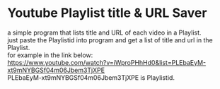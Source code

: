 # Youtube Playlist title & URL Saver
a simple program that lists title and URL of each video in a Playlist.<br />
just paste the Playlistid into program and get a list of title and url in the Playlist.<br />
for example in the link below:<br />
https://www.youtube.com/watch?v=iWproPHhHd0&list=PLEbaEyM-xt9mNYBGSf04m06Jbem3TjXPE<br />
PLEbaEyM-xt9mNYBGSf04m06Jbem3TjXPE is Playlistid.<br />
